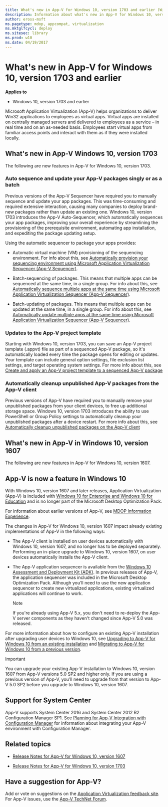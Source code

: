 ```yaml
---
title: What's new in App-V for Windows 10, version 1703 and earlier (Windows 10)
description: Information about what's new in App-V for Windows 10, version 1703 and earlier. 
author: eross-msft
ms.pagetype: mdop, appcompat, virtualization
ms.mktglfcycl: deploy
ms.sitesec: library
ms.prod: w10
ms.date: 04/19/2017
---
```


# What's new in App-V for Windows 10, version 1703 and earlier

**Applies to**
-   Windows 10, version 1703 and earlier

Microsoft Application Virtualization (App-V) helps organizations to deliver Win32 applications to employees as virtual apps. Virtual apps are installed on centrally managed servers and delivered to employees as a service – in real time and on an as-needed basis. Employees start virtual apps from familiar access points and interact with them as if they were installed locally. 

## What's new in App-V Windows 10, version 1703
The following are new features in App-V for Windows 10, version 1703.

### Auto sequence and update your App-V packages singly or as a batch
Previous versions of the App-V Sequencer have required you to manually sequence and update your app packages. This was time-consuming and required extensive interaction, causing many companies to deploy brand-new packages rather than update an existing one. Windows 10, version 1703 introduces the App-V Auto-Sequencer, which automatically sequences your app packages, improving your overall experience by streamlining the provisioning of the prerequisite environment, automating app installation, and expediting the package updating setup.

Using the automatic sequencer to package your apps provides:
-  Automatic virtual machine (VM) provisioning of the sequencing environment. For info about this, see [Automatically provision your sequencing environment using Microsoft Application Virtualization Sequencer (App-V Sequencer)](appv-auto-provision-a-vm.md).

- Batch-sequencing of packages. This means that multiple apps can be sequenced at the same time, in a single group. For info about this, see [Automatically sequence multiple apps at the same time using Microsoft Application Virtualization Sequencer (App-V Sequencer)](appv-auto-batch-sequencing.md).

- Batch-updating of packages. This means that multiple apps can be updated at the same time, in a single group. For info about this, see [Automatically update multiple apps at the same time using Microsoft Application Virtualization Sequencer (App-V Sequencer)](appv-auto-batch-updating.md).

### Updates to the App-V project template
Starting with Windows 10, version 1703, you can save an App-V project template (.appvt) file as part of a sequenced App-V package, so it's automatically loaded every time the package opens for editing or updates. Your template can include general option settings, file exclusion list settings, and target operating system settings. For more info about this, see [Create and apply an App-V project template to a sequenced App-V package](appv-create-and-use-a-project-template.md)

### Automatically cleanup unpublished App-V packages from the App-V client
Previous versions of App-V have required you to manually remove your unpublished packages from your client devices, to free up additional storage space. Windows 10, version 1703 introduces the ability to use PowerShell or Group Policy settings to automatically cleanup your unpublished packages after a device restart. For more info about this, see [Automatically cleanup unpublished packages on the App-V client](appv-auto-clean-unpublished-packages.md)

## What's new in App-V in Windows 10, version 1607
The following are new features in App-V for Windows 10, version 1607.

## App-V is now a feature in Windows 10
With Windows 10, version 1607 and later releases, Application Virtualization (App-V) is included with [Windows 10 for Enterprise and Windows 10 for Education](https://www.microsoft.com/en-us/WindowsForBusiness/windows-product-home) and is no longer part of the Microsoft Desktop Optimization Pack. 

For information about earlier versions of App-V, see [MDOP Information Experience](https://technet.microsoft.com/itpro/mdop/index).

The changes in App-V for Windows 10, version 1607 impact already existing implementations of App-V in the following ways:

-   The App-V client is installed on user devices automatically with Windows 10, version 1607, and no longer has to be deployed separately. Performing an in-place upgrade to Windows 10, version 1607, on user devices automatically installs the App-V client.

-   The App-V application sequencer is available from the [Windows 10 Assessment and Deployment Kit (ADK)](https://developer.microsoft.com/windows/hardware/windows-assessment-deployment-kit). In previous releases of App-V, the application sequencer was included in the Microsoft Desktop Optimization Pack. Although you’ll need to use the new application sequencer to create new virtualized applications, existing virtualized applications will continue to work.

    >[!NOTE]
    >If you're already using App-V 5.x, you don't need to re-deploy the App-V server components as they haven't changed since App-V 5.0 was released. 

For more information about how to configure an existing App-V installation after upgrading user devices to Windows 10, see [Upgrading to App-V for Windows 10 from an existing installation](appv-upgrading-to-app-v-for-windows-10-from-an-existing-installation.md) and [Migrating to App-V for Windows 10 from a previous version](appv-migrating-to-appv-from-a-previous-version.md).

>[!IMPORTANT]
>You can upgrade your existing App-V installation to Windows 10, version 1607 from App-V versions 5.0 SP2 and higher only. If you are using a previous version of App-V, you’ll need to upgrade from that version to App-V 5.0 SP2 before you upgrade to Windows 10, version 1607.
 
## Support for System Center 
App-V supports System Center 2016 and System Center 2012 R2 Configuration Manager SP1. See [Planning for App-V Integration with Configuration Manager](https://technet.microsoft.com/library/jj822982.aspx) for information about integrating your App-V environment with Configuration Manager.

## Related topics
- [Release Notes for App-V for Windows 10, version 1607](appv-release-notes-for-appv-for-windows.md)

- [Release Notes for App-V for Windows 10, version 1703](appv-release-notes-for-appv-for-windows-1703.md)

## Have a suggestion for App-V?
Add or vote on suggestions on the [Application Virtualization feedback site](http://appv.uservoice.com/forums/280448-microsoft-application-virtualization).<br>For App-V issues, use the [App-V TechNet Forum](https://social.technet.microsoft.com/Forums/en-US/home?forum=mdopappv).


